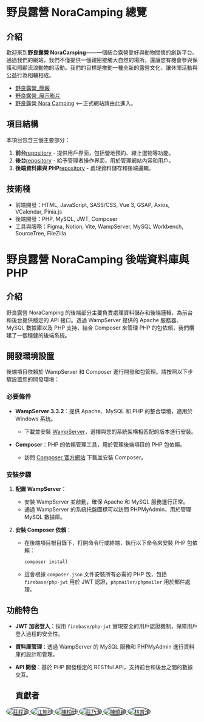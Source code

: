 # 野良露營 NoraCamping 總覽

## 介紹

歡迎來到**野良露營 NoraCamping**——一個結合露營愛好與動物關懷的創新平台。通過我們的網站，我們不僅提供一個親密接觸大自然的場所，還讓您有機會參與保護和照顧流浪動物的活動。我們的目標是推動一種全新的露營文化，讓休閒活動與公益行為相輔相成。

- [野良露營\_簡報](https://drive.google.com/file/d/1hTI494n8lbzKbaudzZiSmbZxcGdhtjUC/view)
- [野良露營\_展示影片](https://www.youtube.com/watch?v=9_ODuTqBn6w)
- [野良露營 Nora Camping](https://tibamef2e.com/chd104/g1/) <--正式網站請由此進入。

## 項目結構

本項目包含三個主要部分：

1. **前台**[repository](https://github.com/rillala/NORA-Camping) - 提供用戶界面，包括營地預約、線上選物等功能。
2. **後台**[repository](https://github.com/rillala/NORA-BackStage) - 給予管理者操作界面，用於管理網站內容和用戶。
3. **後端資料庫與 PHP**[repository](https://github.com/rillala/NORA-API) - 處理資料儲存和後端邏輯。

## 技術棧

- 前端開發：HTML, JavaScript, SASS/CSS, Vue 3, GSAP, Axios, VCalendar, Pinia.js
- 後端開發：PHP, MySQL, JWT, Composer
- 工具與服務：Figma, Notion, Vite, WampServer, MySQL Workbench, SourceTree, FileZilla

# 野良露營 NoraCamping 後端資料庫與 PHP

## 介紹

野良露營 NoraCamping 的後端部分主要負責處理資料儲存和後端邏輯，為前台和後台提供穩定的 API 接口。透過 WampServer 提供的 Apache 服務器、MySQL 數據庫以及 PHP 支持，結合 Composer 來管理 PHP 的包依賴，我們構建了一個穩健的後端系統。

## 開發環境設置

後端項目依賴於 WampServer 和 Composer 進行開發和包管理。請按照以下步驟設置您的開發環境：

### 必要條件

- **WampServer 3.3.2**：提供 Apache、MySQL 和 PHP 的整合環境，適用於 Windows 系統。

  - 下載並安裝 [WampServer](https://www.wampserver.com/)，選擇與您的系統架構相匹配的版本進行安裝。

- **Composer**：PHP 的依賴管理工具，用於管理後端項目的 PHP 包依賴。
  - 訪問 [Composer 官方網站](https://getcomposer.org/) 下載並安裝 Composer。

### 安裝步驟

1. **配置 WampServer**：

   - 安裝 WampServer 並啟動，確保 Apache 和 MySQL 服務運行正常。
   - 通過 WampServer 的系統托盤圖標可以訪問 PHPMyAdmin，用於管理 MySQL 數據庫。

2. **安裝 Composer 依賴**：
   - 在後端項目根目錄下，打開命令行或終端，執行以下命令來安裝 PHP 包依賴：
     ```bash
     composer install
     ```
   - 這會根據 `composer.json` 文件安裝所有必需的 PHP 包，包括 `firebase/php-jwt` 用於 JWT 認證，`phpmailer/phpmailer` 用於郵件處理。

## 功能特色

- **JWT 加密登入**：採用 `firebase/php-jwt` 實現安全的用戶認證機制，保障用戶登入過程的安全性。
- **資料庫管理**：透過 WampServer 的 MySQL 服務和 PHPMyAdmin 進行資料庫的設計和管理。
- **API 開發**：基於 PHP 開發穩定的 RESTful API，支持前台和後台之間的數據交互。

  ## 貢獻者
<a href="https://github.com/victor6835">
  <img src="https://github.com/victor6835.png?size=50" style="border-radius: 50%; border: 1px solid black;" alt="莊程富">
</a>
<a href="https://github.com/tiffany1029tw">
  <img src="https://github.com/tiffany1029tw.png?size=50" style="border-radius: 50%; border: 1px solid black;" alt="江坤桂">
</a>
<a href="https://github.com/ortis88">
  <img src="https://github.com/ortis88.png?size=50" style="border-radius: 50%; border: 1px solid black;" alt="陳柏廷">
</a>
<a href="https://github.com/nan-sansan">
  <img src="https://github.com/nan-sansan.png?size=50" style="border-radius: 50%; border: 1px solid black;" alt="莊乃潔">
</a>
<a href="https://github.com/hsiaoyingchen">
  <img src="https://github.com/hsiaoyingchen.png?size=50" style="border-radius: 50%; border: 1px solid black;" alt="陳曉穎">
</a>
<a href="https://github.com/rillala">
  <img src="https://github.com/rillala.png?size=50" style="border-radius: 50%; border: 1px solid black;" alt="林育潔">
</a>


